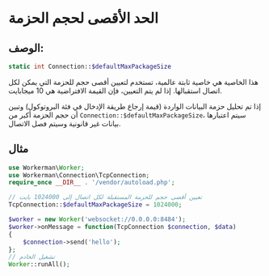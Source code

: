 # الحد الأقصى لحجم الحزمة

## الوصف:
```php
static int Connection::$defaultMaxPackageSize
```

هذا الخاصية هي خاصية ثابتة عالمية، تستخدم لتعيين أقصى حجم للحزمة التي يمكن لكل اتصال استقبالها. إذا لم يتم التعيين، فإن القيمة الافتراضية هي 10 ميجابايت.

إذا تم تحليل حزمة البيانات الواردة (قيمة إرجاع طريقة الإدخال في فئة البروتوكول) وتبين أن حجم الحزمة أكبر من ```Connection::$defaultMaxPackageSize```، سيتم اعتبارها بيانات غير قانونية وسيتم فصل الاتصال.

## مثال

```php
use Workerman\Worker;
use Workerman\Connection\TcpConnection;
require_once __DIR__ . '/vendor/autoload.php';

// تعيين أقصى حجم للحزمة المستقبلة لكل اتصال إلى 1024000 بايت
TcpConnection::$defaultMaxPackageSize = 1024000;

$worker = new Worker('websocket://0.0.0.0:8484');
$worker->onMessage = function(TcpConnection $connection, $data)
{
    $connection->send('hello');
};
// تشغيل الخادم
Worker::runAll();
```

